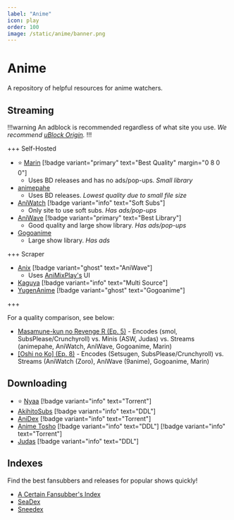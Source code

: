 ```yaml
---
label: "Anime"
icon: play
order: 100
image: /static/anime/banner.png
---
```


# Anime

A repository of helpful resources for anime watchers.

## Streaming

!!!warning
An adblock is recommended regardless of what site you use. *We recommend [uBlock Origin](https://github.com/gorhill/uBlock).*
!!!

+++ Self-Hosted

- ⭐ [Marin](https://marin.moe) [!badge variant="primary" text="Best Quality" margin="0 8 0 0"]
  - Uses BD releases and has no ads/pop-ups. *Small library*
- [animepahe](https://animepahe.ru)
  - Uses BD releases. *Lowest quality due to small file size*
- [AniWatch](https://aniwatch.to) [!badge variant="info" text="Soft Subs"]
  - Only site to use soft subs. *Has ads/pop-ups*
- [AniWave](https://aniwave.to) [!badge variant="primary" text="Best Library"]
  - Good quality and large show library. *Has ads/pop-ups*
- [Gogoanime](https://gogoanime.lu)
  - Large show library. *Has ads*

+++ Scraper

- [Anix](https://anix.to) [!badge variant="ghost" text="AniWave"]
  - Uses [AniMixPlay's](https://animixplay.to) UI
- [Kaguya](https://kaguya.app) [!badge variant="info" text="Multi Source"]
- [YugenAnime](https://yugenanime.tv) [!badge variant="ghost" text="Gogoanime"]

+++

For a quality comparison, see below:

- [Masamune-kun no Revenge R (Ep. 5)](https://slow.pics/c/lNcIcqlm) - Encodes (smol, SubsPlease/Crunchyroll) vs. Minis (ASW, Judas) vs. Streams (animepahe, AniWatch, AniWave, Gogoanime, Marin)
- [[Oshi no Ko] (Ep. 8)](https://slow.pics/c/6HqApHsn) - Encodes (Setsugen, SubsPlease/Crunchyroll) vs. Streams (AniWatch (Zoro), AniWave (9anime), Gogoanime, Marin)

## Downloading

- ⭐ [Nyaa](https://nyaa.si) [!badge variant="info" text="Torrent"]
- [AkihitoSubs](https://discord.gg/6XnYdWP) [!badge variant="info" text="DDL"]
- [AniDex](https://anidex.info) [!badge variant="info" text="Torrent"]
- [Anime Tosho](https://animetosho.org) [!badge variant="info" text="DDL"] [!badge variant="info" text="Torrent"]
- [Judas](https://rentry.org/judas-ddl) [!badge variant="info" text="DDL"]

## Indexes

Find the best fansubbers and releases for popular shows quickly!

- [A Certain Fansubber's Index](https://index.fansubcar.tel)
- [SeaDex](https://releases.moe)
- [Sneedex](https://sneedex.moe)

